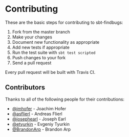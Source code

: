 # Contributing

These are the basic steps for contributing to sbt-findbugs:

1. Fork from the master branch
2. Make your changes
3. Document new functionality as appropriate
4. Add new tests if appropriate
5. Run the test suite with `sbt test scripted`
6. Push changes to your fork
7. Send a pull request

Every pull request will be built with Travis CI.

## Contributors

Thanks to all of the following people for their contributions:

* [@jmhofer](https://github.com/jmhofer) - Joachim Hofer
* [@asflierl](http://github.com/asflierl) - Andreas Flierl
* [@josephearl](https://github.com/JosephEarl) - Joseph Earl
* [@etyurkin](https://github.com/etyurkin) - Evgeniy Tyurkin
* [@BrandonArp](https://github.com/BrandonArp) - Brandon Arp
